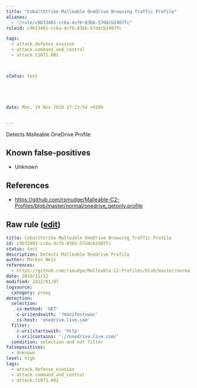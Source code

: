 ```yaml
---
title: "CobaltStrike Malleable OneDrive Browsing Traffic Profile"
aliases:
  - "/rule/c9b33401-cc6a-4cf6-83bb-57ddcb2407fc"
ruleid: c9b33401-cc6a-4cf6-83bb-57ddcb2407fc

tags:
  - attack.defense_evasion
  - attack.command_and_control
  - attack.t1071.001



status: test





date: Mon, 19 Nov 2018 17:13:54 +0100


---
```


Detects Malleable OneDrive Profile

<!--more-->


## Known false-positives

* Unknown



## References

* https://github.com/rsmudge/Malleable-C2-Profiles/blob/master/normal/onedrive_getonly.profile


## Raw rule ([edit](https://github.com/SigmaHQ/sigma/edit/master/rules/proxy/proxy_cobalt_onedrive.yml))
```yaml
title: CobaltStrike Malleable OneDrive Browsing Traffic Profile
id: c9b33401-cc6a-4cf6-83bb-57ddcb2407fc
status: test
description: Detects Malleable OneDrive Profile
author: Markus Neis
references:
  - https://github.com/rsmudge/Malleable-C2-Profiles/blob/master/normal/onedrive_getonly.profile
date: 2019/11/12
modified: 2022/01/07
logsource:
  category: proxy
detection:
  selection:
    cs-method: 'GET'
    c-uri|endswith: '?manifest=wac'
    cs-host: 'onedrive.live.com'
  filter:
    c-uri|startswith: 'http'
    c-uri|contains: '://onedrive.live.com/'
  condition: selection and not filter
falsepositives:
  - Unknown
level: high
tags:
  - attack.defense_evasion
  - attack.command_and_control
  - attack.t1071.001

```
